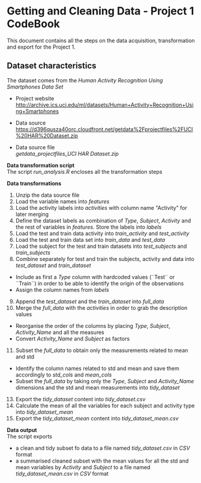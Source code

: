 Getting and Cleaning Data - Project 1 CodeBook
========================================================

This document contains all the steps on the data acquisition, transformation and export for the Project 1.

**Dataset characteristics**
-------------------------
The dataset comes from the *Human Activity Recognition Using Smartphones Data Set*  
* Project website  
http://archive.ics.uci.edu/ml/datasets/Human+Activity+Recognition+Using+Smartphones
* Data source  
https://d396qusza40orc.cloudfront.net/getdata%2Fprojectfiles%2FUCI%20HAR%20Dataset.zip 

* Data source file  
*getdata_projectfiles_UCI HAR Dataset.zip*

**Data transformation script**  
The script *run_analysis.R* encloses all the transformation steps  

**Data transformations**  
1. Unzip the data source file  
2. Load the variable names into *features*  
3. Load the activity labels into *activities* with column name "Activity" for later merging  
4. Define the dataset labels as combination of *Type*, *Subject*, *Activity* and the rest of variables in *features*. Store the labels into *labels*  
5. Load the test and train data activity into *train_activity* and *test_activity*  
6. Load the test and train data set into *train_data* and *test_data*  
7. Load the subject for the test and train datasets into *test_subjects* and *train_subjects*  
8. Combine separately for test and train the subjects, activity and data into *test_dataset* and *train_dataset*  
  * Include as first a *Type* column with hardcoded values (¨Test¨ or ¨Train¨) in order to be able to identify the origin of the observations  
  * Assign the column names from *labels*  
9. Append the *test_dataset* and the *train_dataset* into *full_data*  
10. Merge the *full_data* with the *activities* in order to grab the description values  
  * Reorganise the order of the columns by placing *Type*, *Subject*, *Activity_Name* and all the measures   
  * Convert *Activity_Name* and *Subject* as factors   
11. Subset the *full_data* to obtain only the measurements related to mean and std  
  * Identify the column names related to std and mean and save them accordingly to *std_cols* and *mean_cols*  
  * Subset the *full_data* by taking only the *Type*, *Subject* and *Activity_Name* dimensions and the std and mean measurements into *tidy_dataset*  
13. Export the *tidy_dataset* content into *tidy_dataset.csv*  
14. Calculate the mean of all the variables for each subject and activity type into *tidy_dataset_mean*  
15. Export the *tidy_dataset_mean* content into *tidy_dataset_mean.csv*  

**Data output**  
The script exports  
 * a clean and tidy subset fo data to a file named *tidy_dataset.csv* in *CSV* format  
 * a summarised cleaned subset with the mean values for all the std and mean variables by *Activity* and *Subject* to a file named *tidy_dataset_mean.csv* in *CSV* format  